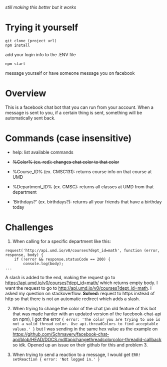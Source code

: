 *still making this better but it works*

Trying it yourself
==========
```
git clone (project url)
npm install
```
add your login info to the .ENV file
```
npm start
```
message yourself or have someone message you on facebook

Overview
==========

This is a facebook chat bot that you can run from your account. When a message
is sent to you, if a certain thing is sent, something will be automatically sent
back.

Commands (case insensitive)
=========
- help: list available commands

- ~~%Color% (ex. red): changes chat color to that color~~
- %Course_ID% (ex. CMSC131): returns course info on that course at UMD
- %Department_ID% (ex. CMSC): returns all classes at UMD from that department
- 'Birthdays?' (ex. birthdays?): returns all your friends that have a birthday today

Challenges
=============
1. When calling for a specific department like this:
```
request('http://api.umd.io/v0/courses?dept_id=math', function (error, response, body) {
    if (!error && response.statusCode == 200) {
        console.log(body);
...
```
A slash is added to the end, making the request go to https://api.umd.io/v0/courses?dept_id=math/
which returns empty body. I want the request to go to http://api.umd.io/v0/courses?dept_id=math.
I asked my question on stackoverflow. **Solved:** request to https instead of http
so that there is not an automatic redirect which adds a slash.

2. When trying to change the color of the chat (an old feature of this bot that was made harder with an updated version of the facebook-chat-api on npm), I got the error
`{ error: 'The color you are trying to use is not a valid thread color. Use api.threadColors to find acceptable values.' }` but I was sending in the same hex value as the example on
https://github.com/Schmavery/facebook-chat-api/blob/HEAD/DOCS.md#apichangethreadcolorcolor-threadid-callback so idk. Opened up an issue on their github for this and problem 3.

3. When trying to send a reaction to a message, I would get `ERR! setReaction { error: 'Not logged in.' }`
